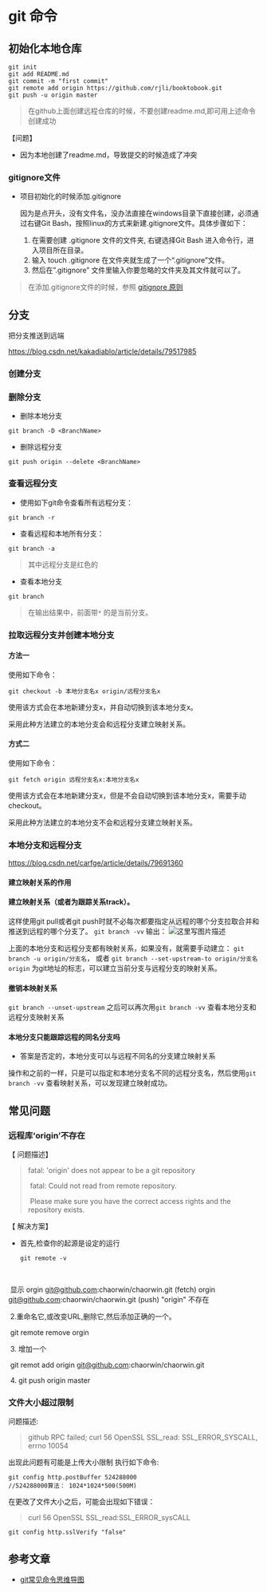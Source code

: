 # git 命令

## 初始化本地仓库

```
git init
git add README.md
git commit -m "first commit"
git remote add origin https://github.com/rjli/booktobook.git
git push -u origin master
```

> 在github上面创建远程仓库的时候，不要创建readme.md,即可用上述命令创建成功

【问题】

- 因为本地创建了readme.md，导致提交的时候造成了冲突



### gitignore文件

- 项目初始化的时候添加.gitignore

  因为是点开头，没有文件名，没办法直接在windows目录下直接创建，必须通过右键Git Bash，按照linux的方式来新建.gitignore文件。具体步骤如下：

  1. 在需要创建 .gitignore 文件的文件夹, 右键选择Git Bash 进入命令行，进入项目所在目录。
  2. 输入 touch .gitignore 在文件夹就生成了一个“.gitignore”文件。
  3. 然后在”.gitignore” 文件里输入你要忽略的文件夹及其文件就可以了。

> 在添加.gitignore文件的时候，参照 [gitignore 原则](https://blog.csdn.net/qq_34581118/article/details/78437992?locationNum=4&fps=1 )

## 分支

把分支推送到远端

https://blog.csdn.net/kakadiablo/article/details/79517985

### 创建分支



###  删除分支

- 删除本地分支

```
git branch -D <BranchName>
```

- 删除远程分支

```
git push origin --delete <BranchName>
```

  

### 查看远程分支

- 使用如下git命令查看所有远程分支：

`git branch -r`

- 查看远程和本地所有分支：

`git branch -a`

> 其中远程分支是红色的

- 查看本地分支 

`git branch` 

> 在输出结果中，前面带`*` 的是当前分支。

### 拉取远程分支并创建本地分支

#### 方法一

使用如下命令：

`git checkout -b 本地分支名x origin/远程分支名x`

使用该方式会在本地新建分支x，并自动切换到该本地分支x。

采用此种方法建立的本地分支会和远程分支建立映射关系。

#### 方式二

使用如下命令：

`git fetch origin 远程分支名x:本地分支名x`

使用该方式会在本地新建分支x，但是不会自动切换到该本地分支x，需要手动checkout。

采用此种方法建立的本地分支不会和远程分支建立映射关系。

### 本地分支和远程分支

https://blog.csdn.net/carfge/article/details/79691360



#### 建立映射关系的作用

#### 建立映射关系（或者为跟踪关系track）。

这样使用git pull或者git push时就不必每次都要指定从远程的哪个分支拉取合并和推送到远程的哪个分支了。 
`git branch -vv` 
输出： 
![这里写图片描述](https://img-blog.csdn.net/20180208101910427?watermark/2/text/aHR0cDovL2Jsb2cuY3Nkbi5uZXQvemhhbmd4aWFveWFuZzA=/font/5a6L5L2T/fontsize/400/fill/I0JBQkFCMA==/dissolve/70)

上面的本地分支和远程分支都有映射关系，如果没有，就需要手动建立： 
`git branch -u origin/分支名`， 
或者 
`git branch --set-upstream-to origin/分支名` 
`origin` 为git地址的标志，可以建立当前分支与远程分支的映射关系。

#### 撤销本映射关系

`git branch --unset-upstream` 
之后可以再次用`git branch -vv` 查看本地分支和远程分支映射关系

#### 本地分支只能跟踪远程的同名分支吗

- 答案是否定的，本地分支可以与远程不同名的分支建立映射关系

​       操作和之前的一样，只是可以指定和本地分支名不同的远程分支名，然后使用`git branch -vv` 查看映射关系，可以发现建立映射成功。

 

## 常见问题

### 远程库‘origin’不存在

 【 问题描述】

>   fatal: 'origin' does not appear to be a git repository
>
> ​    fatal: Could not read from remote repository.
>
> ​    Please make sure you have the correct access rights and the repository exists.

  【 解决方案】

- 首先,检查你的起源是设定的运行

  ```
  git remote -v
  ```

  ​                          

​                           显示
                         orgin    git@github.com:chaorwin/chaorwin.git (fetch)
                         orgin    git@github.com:chaorwin/chaorwin.git (push)
                          "origin" 不存在

​                       2.重命名它,或改变URL,删除它,然后添加正确的一个。

​                            git remote remove orgin

​                      3. 增加一个

​                            git remot add origin git@github.com:chaorwin/chaorwin.git

​                      4. git push origin master

### 文件大小超过限制

问题描述: 

>  github RPC failed; curl 56 OpenSSL SSL_read: SSL_ERROR_SYSCALL, errno 10054

出现此问题有可能是上传大小限制
执行如下命令:

```
git config http.postBuffer 524288000
//524288000算法： 1024*1024*500(500M)
```

在更改了文件大小之后，可能会出现如下错误：

>  curl 56 OpenSSL SSL_read:SSL_ERROR_sysCALL

```
git config http.sslVerify "false"
```
## 参考文章

- [git常见命令思维导图](http://img.blog.csdn.net/20160613140756568)

  
